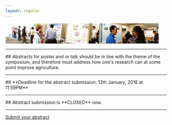 ```yaml
---
layout: regular
---
```



<img src="/posterview.jpg" style="max-width:95%"/> 

<hr style="clear: both;" />
## Abstracts for poster and or talk should be in line with the theme of the symposium, and therefore must address how one's research can at some point improve agriculture. 
<hr style="clear: both;" />
## **Deadline for the abstract submission: 12th January, 2018 at 11:59PM**
<hr style="clear: both;" />
## Abstract submission is **CLOSED** now.
<hr style="clear: both;" />

<p><a href="https://docs.google.com/forms/d/1DoqelMaDb3G1-tG3Tqr9EpXLK9OzPJ8J4OuMiPRZNrg/" target="_blank" class="btn btn-primary btn-xl page-scroll">Submit your abstract</a></p>
